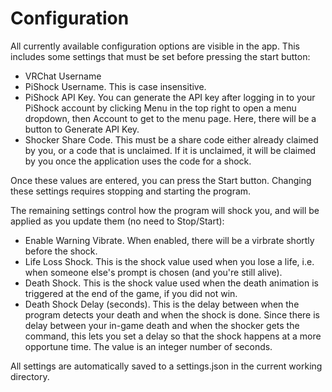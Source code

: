 # Configuration
All currently available configuration options are visible in the app. This includes some settings that must be set before pressing the start button:
 - VRChat Username
 - PiShock Username. This is case insensitive.
 - PiShock API Key. You can generate the API key after logging in to your PiShock account by clicking Menu in the top right to open a menu dropdown, then Account to get to the menu page. Here, there will be a button to Generate API Key.
 - Shocker Share Code. This must be a share code either already claimed by you, or a code that is unclaimed. If it is unclaimed, it will be claimed by you once the application uses the code for a shock.

Once these values are entered, you can press the Start button. Changing these settings requires stopping and starting the program.

The remaining settings control how the program will shock you, and will be applied as you update them (no need to Stop/Start):
- Enable Warning Vibrate. When enabled, there will be a virbrate shortly before the shock.
- Life Loss Shock. This is the shock value used when you lose a life, i.e. when someone else's prompt is chosen (and you're still alive).
- Death Shock. This is the shock value used when the death animation is triggered at the end of the game, if you did not win.
- Death Shock Delay (seconds). This is the delay between when the program detects your death and when the shock is done. Since there is delay between your in-game death and when the shocker gets the command, this lets you set a delay so that the shock happens at a more opportune time. The value is an integer number of seconds.

All settings are automatically saved to a settings.json in the current working directory.